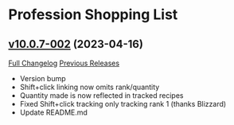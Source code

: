 # Profession Shopping List

## [v10.0.7-002](https://github.com/Sluimerstand/ProfessionShoppingList/tree/v10.0.7-002) (2023-04-16)
[Full Changelog](https://github.com/Sluimerstand/ProfessionShoppingList/compare/v10.0.7-001...v10.0.7-002) [Previous Releases](https://github.com/Sluimerstand/ProfessionShoppingList/releases)

- Version bump  
- Shift+click linking now omits rank/quantity  
- Quantity made is now reflected in tracked recipes  
- Fixed Shift+click tracking only tracking rank 1 (thanks Blizzard)  
- Update README.md  
